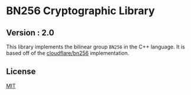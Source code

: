# BN256 Cryptographic Library 
## Version : 2.0

This library implements the bilinear group `BN256` in the C++ language. It is based off of the [cloudflare/bn256](https://github.com/ethereum/go-ethereum/tree/master/crypto/bn256/cloudflare) implementation.

## License

[MIT](./LICENSE)
